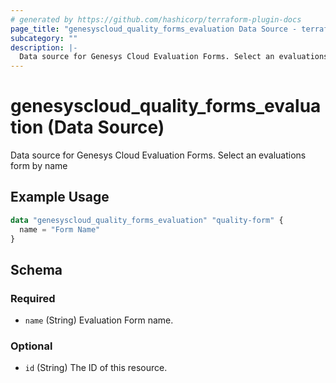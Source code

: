 ```yaml
---
# generated by https://github.com/hashicorp/terraform-plugin-docs
page_title: "genesyscloud_quality_forms_evaluation Data Source - terraform-provider-genesyscloud"
subcategory: ""
description: |-
  Data source for Genesys Cloud Evaluation Forms. Select an evaluations form by name
---
```


# genesyscloud_quality_forms_evaluation (Data Source)

Data source for Genesys Cloud Evaluation Forms. Select an evaluations form by name

## Example Usage

```terraform
data "genesyscloud_quality_forms_evaluation" "quality-form" {
  name = "Form Name"
}
```

<!-- schema generated by tfplugindocs -->
## Schema

### Required

- `name` (String) Evaluation Form name.

### Optional

- `id` (String) The ID of this resource.


